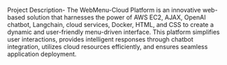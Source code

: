 Project Description-
The WebMenu-Cloud Platform is an innovative web-based solution that harnesses the power of AWS EC2, AJAX, OpenAI chatbot, Langchain, cloud services, Docker, HTML, and CSS to create a dynamic and user-friendly menu-driven interface. This platform simplifies user interactions, provides intelligent responses through chatbot integration, utilizes cloud resources efficiently, and ensures seamless application deployment.
